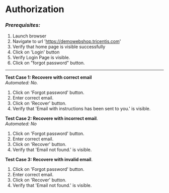 # Authorization
### *Prerequisites:*

1. Launch browser
2. Navigate to url 'https://demowebshop.tricentis.com'
3. Verify that home page is visible successfully
4. Click on 'Login' button
5. Verify Login Page is visible.
6. Click on "forgot password" button.

---

**Test Case 1: Recovere with correct email**
<br> *Automated: No.*

1. Click on 'Forgot password' button.
2. Enter correct email.
3. Click on 'Recover' button.
4. Verify that 'Email with instructions has been sent to you.' is visible.

**Test Case 2: Recovere with incorrect email**.
<br> *Automated: No*

1. Click on 'Forgot password' button.
2. Enter correct email.
3. Click on 'Recover' button.
4. Verify that 'Email not found.' is visible.

**Test Case 3: Recovere with invalid email**.
1. Click on 'Forgot password' button.
2. Enter correct email.
3. Click on 'Recover' button.
4. Verify that 'Email not found.' is visible.


